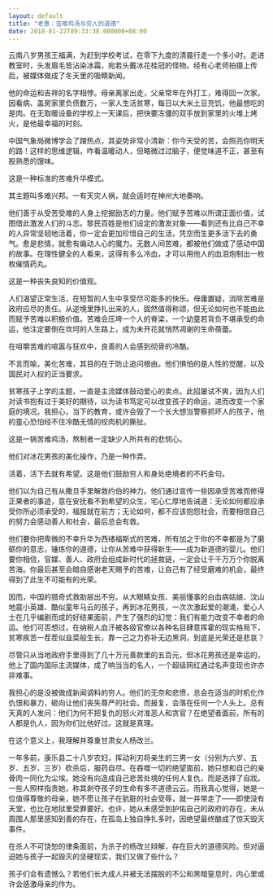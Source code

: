```yaml
---
layout: default
title: "老愚：苦难鸡汤与穷人的道德"
date: 2018-01-22T09:33:38.000000+08:00
---
```


云南八岁男孩王福满，为赶到学校考试，在零下九度的清晨行走一个多小时。走进教室时，头发眉毛皆沾染冰霜，宛若头戴冰花桂冠的怪物。经有心老师拍摄上传后，被媒体做成了冬天里的吸睛新闻。

他的命运和吉祥的名字相悖。母亲离家出走，父亲常年在外打工，难得回一次家。因看病、盖房家里负债数万，一家人生活贫寒，每日以大米土豆充饥，他最想吃的是肉。在无取暖设备的学校上一天课后，把快要冻僵的双手放到家里的火堆上烤火，是他最幸福的时刻。

中国气象局微博学会了蹭热点，其姿势非常小清新：你今天受的苦，会照亮你明天的路！这样的思维逻辑，咋看温暖动人，但略微过过脑子，便觉味道不正，甚至有股熟悉的馊味。

这是一种标准的苦难升华模式。

其主题叫多难兴邦。一有天灾人祸，就会适时在神州大地奏响。

他们善于从受苦受难的人身上挖掘励志的力量。他们赋予苦难以所谓正面价值，试图借此激发人们的斗志。黎民百姓是他们设定的激发对象——看到还有比自己不幸的人异常坚韧地活着，你一定会更加珍惜自己的生活，凭空而生更多活下去的勇气。愈是悲情，就愈有煽动人心的魔力。无数人间苦难，都被他们做成了感动中国的故事。在理性健全的人看来，这得有多么冷血，才可以用他人的血泪炮制出一枚枚催情药丸。

这是一种丧失良知的价值观。

人们渴望正常生活，在短暂的人生中享受尽可能多的快乐。毋庸置疑，消除苦难是政府应尽的责任。从逆境里挣扎出来的人，固然值得称颂，但无论如何也不能由此而赋予苦难以积极价值。苦难会压垮一个人的脊梁，一个幼童若背负不堪承受的命运，他注定要倒在坎坷的人生路上，成为未开花就悄然凋谢的生命蓓蕾。

在咀嚼苦难的喧嚣与狂欢中，良善的人会感到彻骨的冷酷。

不言而喻，美化苦难，其目的在于防止追问根由。他们惧怕的是人性的觉醒，以及国民对人权的正当要求。

贫寒孩子上学的主题，一直是主流媒体鼓动爱心的卖点。此招屡试不爽，因为人们对读书抱有过于美好的期待，以为读书笃定可以改变孩子的命运，进而改变一个家庭的境况。我担心，当下的教育，或许会毁了一个长大想当警察抓坏人的孩子，他的童心恐怕经不住冷酷无情的绞肉机的撕扯。

这是一锅苦难鸡汤，熬制者一定缺少人所共有的悲悯心。

他们对冰花男孩的美化操作，乃是一种作弄。

活着，活下去就有希望。这是他们鼓励穷人和身处绝境者的不朽金句。

他们以为自己有从撒旦手里解救约伯的神力。他们通过宣传一些因承受苦难而修得正果者的事迹，意在安抚看不到希望的众生，宅心仁厚地告诫道：无论如何都应承受你所必须承受的，福报就在前方；无论如何，都不应该抱怨社会，而要相信自己的努力会感动善人和社会，最后总会有救。

他们要你把卑微的不幸升华为西绪福斯式的苦难，所有加之于你的不幸都是为了磨砺你的意志，锤炼你的道德，让你从苦难中获得新生——成为新道德的婴儿。他们要你相信，官媒、善人、政府会组成新时代的拯救链，一定会让千千万万个你脱离苦海。你最后甚至会暗自感谢老天赐予的苦难，让自己有了经受磨难的机会，最终得到了此生不可能有的光荣。

因而，中国的猎奇式救助层出不穷。从大眼睛女孩、美丽懂事的白血病姑娘、汶山地震小英雄、酷似童年马云的孩子，再到冰花男孩，一次次激起爱的潮涌，爱心人士在几乎编剧而成的好结果面前，产生了强烈的幻觉：我们有能力改变不幸者的命运。他们可否想过，在纳税人血汗被各级官僚以各种名目肆意挥霍的现实格局下，贫寒疾苦一茬茬似韭菜般生长，靠一己之力弥补无边黑洞，到底是光荣还是悲哀？

尽管只从当地政府手里得到了几十万元善款里的五百元，但冰花男孩还是幸运的，他上了国内国际主流媒体，成了响当当的名人，一个超级网红通过名声变现也许亦非难事。

我担心的是没被做成新闻调料的穷人。他们的无奈和悲愤，总会在适当的时机化作仇恨和暴力，砸向让他们丧失尊严的社会。而报复，会落在任何一个人头上。总有天真的人发问：他们为何不把复仇的怒火对准恶人和贪官？在绝望者面前，所有的人都是仇人，因为你们比他好过。这就是真理。

在这个意义上，我理解并尊重甘肃女人杨改兰。

一年多前，康乐县二十八岁农妇，挥动利刃将亲生的三男一女（分别为六岁、五岁、五岁、三岁）砍杀后，服药自尽。在吞噬一切的绝望面前，她只想和自己的亲骨肉一同化为尘埃。她没有向造成自己悲苦处境的任何人复仇，而是选择了自戕。一些人照样指责她，称其剥夺孩子的生命有多不道德云云。而我真心觉得，她是一位值得尊敬的母亲，她不愿让孩子在肮脏的社会受辱，就一并带走了——即使没有天堂，也比在地狱里受罪要好。也许，她从未感受到护佑自己的政府的存在，未从周围人那里感知到善的存在，在孤岛上独自挣扎多时，因绝望最终酿成了惊天毁灭事件。

在杀人不可饶恕的律条面前，为杀子的杨改兰辩解，存在巨大的道德风险。但对逼迫她与孩子一起毁灭的坚硬现实，我们又做了些什么？

孩子们会有遗憾么？若他们长大成人并被无法摆脱的不公和黑暗窒息时，内心里或许会感激母亲的作为。

